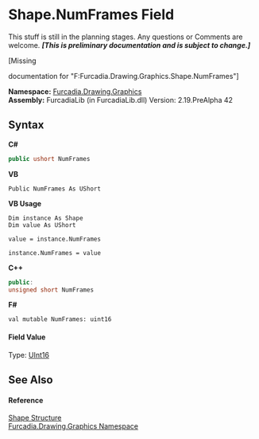 # Shape.NumFrames Field
This stuff is still in the planning stages. Any questions or Comments are welcome. _**\[This is preliminary documentation and is subject to change.\]**_

\[Missing <summary> documentation for "F:Furcadia.Drawing.Graphics.Shape.NumFrames"\]

**Namespace:**&nbsp;<a href="N_Furcadia_Drawing_Graphics">Furcadia.Drawing.Graphics</a><br />**Assembly:**&nbsp;FurcadiaLib (in FurcadiaLib.dll) Version: 2.19.PreAlpha 42

## Syntax

**C#**<br />
``` C#
public ushort NumFrames
```

**VB**<br />
``` VB
Public NumFrames As UShort
```

**VB Usage**<br />
``` VB Usage
Dim instance As Shape
Dim value As UShort

value = instance.NumFrames

instance.NumFrames = value
```

**C++**<br />
``` C++
public:
unsigned short NumFrames
```

**F#**<br />
``` F#
val mutable NumFrames: uint16
```


#### Field Value
Type: <a href="http://msdn2.microsoft.com/en-us/library/s6eyk10z" target="_blank">UInt16</a>

## See Also


#### Reference
<a href="T_Furcadia_Drawing_Graphics_Shape">Shape Structure</a><br /><a href="N_Furcadia_Drawing_Graphics">Furcadia.Drawing.Graphics Namespace</a><br />